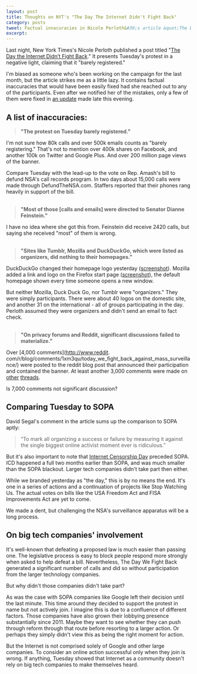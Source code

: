 ```yaml
---
layout: post
title: Thoughts on NYT's "The Day The Internet Didn't Fight Back"
category: posts
tweet: Factual innacuracies in Nicole Perloth&#39;s article &quot;The Day The Internet Didn't Fight Back&quot; -> 
excerpt: 
---
```

 
Last night, New York Times's Nicole Perloth published a post titled "[The Day the Internet Didn’t Fight Back](http://bits.blogs.nytimes.com/2014/02/11/the-day-the-internet-didnt-fight-back/)." It presents Tuesday's protest in a negative light, claiming that it "barely registered."

I'm biased as someone who's been working on the campaign for the last month, but the article strikes me as a little lazy. It contains factual inaccuracies that would have been easily fixed had she reached out to any of the participants. Even after we notified her of the mistakes, only a few of them were fixed in [an update](https://github.com/sinak/sinak.github.com/commit/d8050c456337beb73301844904acd95225eec031) made late this evening. 

## A list of inaccuracies:
> **"The protest on Tuesday barely registered."**

I'm not sure how 80k calls and over 500k emails counts as "barely registering." That's not to mention over 400k shares on Facebook, and another 100k on Twitter and Google Plus. And over 200 million page views of the banner.

Compare Tuesday with the lead-up to the vote on Rep. Amash's bill to defund NSA's call records program. In two days about 15,000 calls were made through DefundTheNSA.com. Staffers reported that their phones rang heavily in support of the bill.
<br><br>  
> **"Most of those [calls and emails] were directed to Senator Dianne Feinstein."**

I have no idea where she got this from. Feinstein did receive 2420 calls, but saying she received "most" of them is wrong.
<br><br>
> **"Sites like Tumblr, Mozilla and DuckDuckGo, which were listed as organizers, did nothing to their homepages."**

DuckDuckGo changed their homepage logo yesterday ([screenshot](http://www.flickr.com/photos/117264256@N06/12483506994/in/set-72157640854489604)). Mozilla added a link and logo on the Firefox start page ([screenshot](http://www.flickr.com/photos/117264256@N06/12468507093/in/set-72157640854489604)), the default homepage shown every time someone opens a new window.

But neither Mozilla, Duck Duck Go, nor Tumblr were "organizers." They were simply participants. There were about 40 logos on the domestic site, and another 31 on the international - all of groups participating in the day. Perloth assumed they were organizers and didn't send an email to fact check.
<br><br>
> **"On privacy forums and Reddit, significant discussions failed to materialize."**

Over [4,000 comments](http://www.reddit.
com/r/blog/comments/1xm3qu/today_we_fight_back_against_mass_surveillance/) were posted to the reddit blog post that announced their participation and contained the banner. At least another 3,000 comments were  made on [other](http://www.reddit.com/r/worldnews/comments/1xl01e/feb_11_is_the_day_we_fight_back_against_nsa/)  [threads](http://www.reddit.com/r/IAmA/comments/1xm761/we_are_the_day_we_fight_back_organizers_ask_us/). 

Is 7,000 comments not significant discussion?

## Comparing Tuesday to SOPA

David Segal's comment in the article sums up the comparison to SOPA aptly: 

> “To mark all organizing a success or failure by measuring it against the single biggest online activist moment ever is ridiculous.”

But it's also important to note that [Internet Censorship Day](http://americancensorship.org/) preceded SOPA. ICD happened a full two months earlier than SOPA, and was much smaller than the SOPA blackout. Larger tech companies didn't take part then either.

While we branded yesterday as "the day," this is by no means the end. It's one in a series of actions and a continuation of projects like Stop Watching Us. The actual votes on bills like the USA Freedom Act and FISA Improvements Act are yet to come. 

We made a dent, but challenging the NSA's surveillance apparatus will be a long process.

## On big tech companies' involvement

It's well-known that defeating a proposed law is much easier than passing one. The legislative process is easy to block people respond more strongly when asked to help defeat a bill. Nevertheless, The Day We Fight Back generated a significant number of calls and did so without participation from the larger technology companies.

But why didn't those companies didn't take part?

As was the case with SOPA companies like Google left their decision until the last minute. This time around they decided to support the protest in name but not actively join. I imagine this is due to a confluence of different factors. Those companies have also grown their lobbying presence substantially since 2011. Maybe they want to see whether they can push through reform through that route before resorting to a larger action. Or perhaps they simply didn't view this as being the right moment for action.

But the Internet is not comprised solely of Google and other large companies. To consider an online action successful only when they join is wrong. If anything, Tuesday showed that Internet as a community doesn't rely on big tech companies to make themselves heard.
